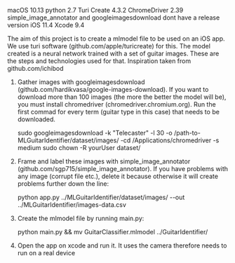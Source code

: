 macOS 10.13
python 2.7
Turi Create 4.3.2
ChromeDriver 2.39
simple_image_annotator and googleimagesdownload dont have a release version
iOS 11.4
Xcode 9.4



The aim of this project is to create a mlmodel file to be used on an iOS app. We use turi software (github.com/apple/turicreate) for this. The model created is a neural network trained with a set of guitar images. These are the steps and technologies used for that. Inspiration taken from github.com/ichibod

1. Gather images with googleimagesdownload (github.com/hardikvasa/google-images-download). If you want to download more than 100 images (the more the better the model will be), you must install chromedriver (chromedriver.chromium.org). Run the first commad for every term (guitar type in this case) that needs to be downloaded.

	sudo googleimagesdownload -k "Telecaster" -l 30  -o /path-to-MLGuitarIdentifier/dataset/images/ -cd /Applications/chromedriver -s medium
	sudo chown -R yourUser dataset/

2. Frame and label these images with simple_image_annotator (github.com/sgp715/simple_image_annotator). If you have problems with any image (corrupt file etc.), delete it because otherwise it will create problems further down the line:

	python app.py ../MLGuitarIdentifier/dataset/images/ --out ../MLGuitarIdentifier/images-data.csv

3.  Create the mlmodel file by running main.py:

	python main.py && mv GuitarClassifier.mlmodel ../GuitarIdentifier/

4. Open the app on xcode and run it. It uses the camera therefore needs to run on a real device